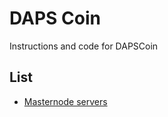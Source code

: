 # DAPS Coin
Instructions and code for DAPSCoin

## List
* [Masternode servers](https://github.com/richardjoo/DAPSCoin/blob/master/masternodes/README.md)
